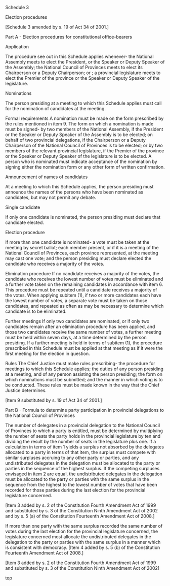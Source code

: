 Schedule 3


Election procedures

[Schedule 3 amended by s. 19 of Act 34 of 2001.]

Part A - Election procedures for constitutional office-bearers

Application

The procedure see out in this Schedule applies whenever-
the National Assembly meets to elect the President, or the Speaker or Deputy Speaker of the Assembly;
the National Council of Provinces meets to elect its Chairperson or a Deputy Chairperson; or ;
a provincial legislature meets to elect the Premier of the province or the Speaker or Deputy Speaker of the legislature.

Nominations

The person presiding at a meeting to which this Schedule applies must call for the nomination of candidates at the meeting.

Formal requirements
A nomination must be made on the form prescribed by the rules mentioned in item 9.
The form on which a nomination is made must be signed-
by two members of the National Assembly, if the President or the Speaker or Deputy Speaker of the Assembly is to be elected;
on behalf of two provincial delegations, if the Chairperson or a Deputy Chairperson of the National Council of Provinces is to be elected; or
by two members of the relevant provincial legislature, if the Premier of the province or the Speaker or Deputy Speaker of the legislature is to be elected.
A person who is nominated must indicate acceptance of the nomination by signing either the nomination form or any other form of written confirmation.

Announcement of names of candidates

At a meeting to which this Schedule applies, the person presiding must announce the names of the persons who have been nominated as candidates, but may not permit any debate.

Single candidate

If only one candidate is nominated, the person presiding must declare that candidate elected.

Election procedure

If more than one candidate is nominated-
a vote must be taken at the meeting by secret ballot;
each member present, or if it is a meeting of the National Council of Provinces, each province represented, at the meeting may cast one vote; and
the person presiding must declare elected the candidate who receives a majority of the votes.

Elimination procedure
If no candidate receives a majority of the votes, the candidate who receives the lowest number of votes must be eliminated and a further vote taken on the remaining candidates in accordance with item 6. This procedure must be repeated until a candidate receives a majority of the votes.
When applying subitem (1), if two or more candidates each have the lowest number of votes, a separate vote must be taken on those candidates, and repeated as often as may be necessary to determine which candidate is to be eliminated.

Further meetings
If only two candidates are nominated, or if only two candidates remain after an elimination procedure has been applied, and those two candidates receive the same number of votes, a further meeting must be held within seven days, at a time determined by the person presiding.
If a further meeting is held in terms of subitem (1), the procedure prescribed in this Schedule must be applied at that meeting as if it were the first meeting for the election in question.

Rules
The Chief Justice must make rules prescribing-
the procedure for meetings to which this Schedule applies;
the duties of any person presiding at a meeting, and of any person assisting the person presiding;
the form on which nominations must be submitted; and
the manner in which voting is to be conducted.
These rules must be made known in the way that the Chief Justice determines.

[Item 9 substituted by s. 19 of Act 34 of 2001.] 

Part B - Formula to determine party participation in provincial delegations to the National Council of Provinces

The number of delegates in a provincial delegation to the National Council of Provinces to which a party is entitled, must be determined by multiplying the number of seats the party holds in the provincial legislature by ten and dividing the result by the number of seats in the legislature plus one.
If a calculation in terms of item 1 yields a surplus not absorbed by the delegates allocated to a party in terms of that item, the surplus must compete with similar surpluses accruing to any other party or parties, and any undistributed delegates in the delegation must be allocated to the party or parties in the sequence of the highest surplus.
If the competing surpluses envisaged in item 2 are equal, the undistributed delegates in the delegation must be allocated to the party or parties with the same surplus in the sequence from the highest to the lowest number of votes that have been recorded for those parties during the last election for the provincial legislature concerned.

[Item 3 added by s. 2 of the Constitution Fourth Amendment Act of 1999 and substituted by s. 3 of the Constitution Ninth Amendment Act of 2002 and by s. 5 (a) of the Constitution Fourteenth Amendment Act of 2008.]	


If more than one party with the same surplus recorded the same number of votes during the last election for the provincial legislature concerned, the legislature concerned most allocate the undistributed delegates in the delegation to the party or parties with the same surplus in a manner which is consistent with democracy.
[Item 4 added by s. 5 (b) of the Constitution Fourteenth Amendment Act of 2008.] 

[Item 3 added by s. 2 of the Constitution Fourth Amendment Act of 1999 and substituted by s. 3 of the Constitution Ninth Amendment Act of 2002]

top

